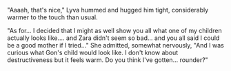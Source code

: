 "Aaaah, that's nice," Lyva hummed and hugged him tight, considerably warmer to the touch than usual.   

"As for... I decided that I might as well show you all what one of my children actually looks like.... and Zara didn't seem so bad... and you all said I could be a good mother if I tried..." She admitted, somewhat nervously, "And I was curious what Gon's child would look like. I don't know about destructiveness but it feels warm. Do you think I've gotten... rounder?"
